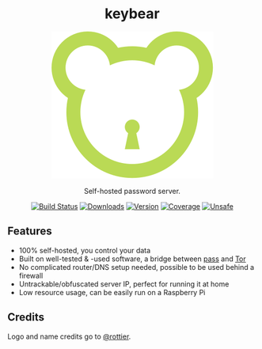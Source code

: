 <div align="center">
   <h1>keybear</h1>

   <img src="assets/logo.svg" alt="Keybear"/>

   Self-hosted password server.

   <a href="https://actions-badge.atrox.dev/keybear/keybear/goto"><img src="https://github.com/keybear/keybear/workflows/Test/badge.svg" alt="Build Status"/></a>
   <a href="https://github.com/keybear/keybear/releases"><img src="https://img.shields.io/crates/d/keybear.svg" alt="Downloads"/></a>
   <a href="https://crates.io/crates/keybear"><img src="https://img.shields.io/crates/v/keybear.svg" alt="Version"/></a>
   <a href="https://codecov.io/gh/keybear/keybear"><img src="https://codecov.io/gh/keybear/keybear/branch/main/graph/badge.svg?token=32C44QK5R9" alt="Coverage"/></a>
   <a href="https://github.com/rust-secure-code/safety-dance/"><img src="https://img.shields.io/badge/unsafe-forbidden-brightgreen.svg" alt="Unsafe"/></a>
</div>

## Features

- 100% self-hosted, you control your data
- Built on well-tested & -used software, a bridge between [pass](https://www.passwordstore.org/) and [Tor](https://www.torproject.org/)
- No complicated router/DNS setup needed, possible to be used behind a firewall
- Untrackable/obfuscated server IP, perfect for running it at home
- Low resource usage, can be easily run on a Raspberry Pi

## Credits

Logo and name credits go to [@rottier](https://github.com/rottier).
